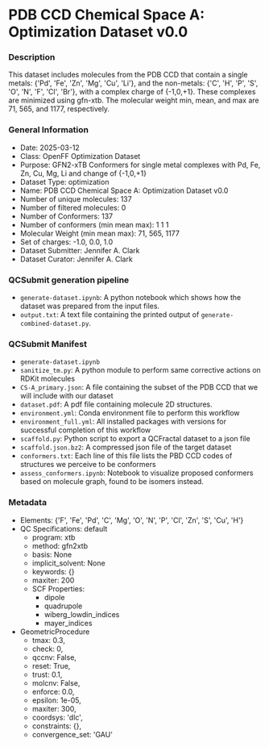# PDB CCD Chemical Space A: Optimization Dataset v0.0

### Description

This dataset includes molecules from the PDB CCD that contain a single metals: {'Pd', 'Fe', 'Zn', 'Mg', 'Cu', 'Li'}, and the non-metals: {'C', 'H', 'P', 'S', 'O', 'N', 'F', 'Cl', 'Br'}, with a complex charge of {-1,0,+1}. These complexes are minimized using gfn-xtb. The molecular weight min, mean, and max are 71, 565, and 1177, respectively.

### General Information

- Date: 2025-03-12
- Class: OpenFF Optimization Dataset
- Purpose: GFN2-xTB Conformers for single metal complexes with Pd, Fe, Zn, Cu, Mg, Li and change of {-1,0,+1}
- Dataset Type: optimization
- Name: PDB CCD Chemical Space A: Optimization Dataset v0.0
- Number of unique molecules:   137
- Number of filtered molecules: 0
- Number of Conformers: 137
- Number of conformers (min mean max): 1 1 1
- Molecular Weight (min mean max): 71, 565, 1177
- Set of charges: -1.0, 0.0, 1.0
- Dataset Submitter: Jennifer A. Clark
- Dataset Curator: Jennifer A. Clark

### QCSubmit generation pipeline

- `generate-dataset.ipynb`: A python notebook which shows how the dataset was prepared from the input files.
- `output.txt`: A text file containing the printed output of `generate-combined-dataset.py`.

### QCSubmit Manifest

- `generate-dataset.ipynb`
- `sanitize_tm.py`: A python module to perform same corrective actions on RDKit molecules
- `CS-A_primary.json`: A file containing the subset of the PDB CCD that we will include with our dataset 
- `dataset.pdf`: A pdf file containing molecule 2D structures.
- `environment.yml`: Conda environment file to perform this workflow
- `environment_full.yml`: All installed packages with versions for successful completion of this workflow
- `scaffold.py`: Python script to export a QCFractal dataset to a json file
- `scaffold.json.bz2`: A compressed json file of the target dataset
- `conformers.txt`: Each line of this file lists the PBD CCD codes of structures we perceive to be conformers
- `assess_conformers.ipynb`: Notebook to visualize proposed conformers based on molecule graph, found to be isomers instead.
 
### Metadata

* Elements: {'F', 'Fe', 'Pd', 'C', 'Mg', 'O', 'N', 'P', 'Cl', 'Zn', 'S', 'Cu', 'H'}
* QC Specifications: default
  * program: xtb
  * method: gfn2xtb
  * basis: None
  * implicit_solvent: None
  * keywords: {}
  * maxiter: 200
  * SCF Properties:
    * dipole
    * quadrupole
    * wiberg_lowdin_indices
    * mayer_indices
* GeometricProcedure
  * tmax: 0.3,
  * check: 0,
  * qccnv: False,
  * reset: True,
  * trust: 0.1,
  * molcnv: False,
  * enforce: 0.0,
  * epsilon: 1e-05,
  * maxiter: 300,
  * coordsys: 'dlc',
  * constraints: {},
  * convergence_set: 'GAU'